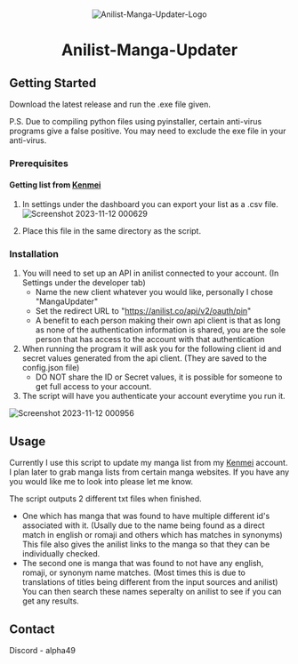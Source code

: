 <!-- PROJECT LOGO -->
<br />
<div align="center">
   
![Anilist-Manga-Updater-Logo](https://github.com/RLAlpha49/Anilist-Manga-Updater/assets/75044176/6babb26b-1db7-4e0c-90b9-ac4c6297d689)

<h1 align="center">Anilist-Manga-Updater</h3>
</div>

<!-- GETTING STARTED -->
## Getting Started

Download the latest release and run the .exe file given. 

P.S. Due to compiling python files using pyinstaller, certain anti-virus programs give a false positive. You may need to exclude the exe file in your anti-virus.

### Prerequisites

#### Getting list from [Kenmei](https://www.kenmei.co)
1. In settings under the dashboard you can export your list as a .csv file.
   ![Screenshot 2023-11-12 000629](https://github.com/RLAlpha49/Anilist-Manga-Updater/assets/75044176/07e7da8e-8e6c-44c7-85a8-4117fab05afb)

3. Place this file in the same directory as the script.

### Installation

1. You will need to set up an API in anilist connected to your account. (In Settings under the developer tab)
    - Name the new client whatever you would like, personally I chose "MangaUpdater"
    - Set the redirect URL to "https://anilist.co/api/v2/oauth/pin"
    - A benefit to each person making their own api client is that as long as none of the authentication information is shared, you are the sole person that has access to the account with that authentication
2. When running the program it will ask you for the following client id and secret values generated from the api client. (They are saved to the config.json file)
    - DO NOT share the ID or Secret values, it is possible for someone to get full access to your account.
3. The script will have you authenticate your account everytime you run it.

![Screenshot 2023-11-12 000956](https://github.com/RLAlpha49/Anilist-Manga-Updater/assets/75044176/fda82a15-f14e-42bf-a2c7-215b916ce863)

<!-- USAGE EXAMPLES -->
## Usage

Currently I use this script to update my manga list from my [Kenmei](https://www.kenmei.co) account.
I plan later to grab manga lists from certain manga websites. If you have any you would like me to look into please let me know.

The script outputs 2 different txt files when finished.
   - One which has manga that was found to have multiple different id's associated with it. (Usally due to the name being found as a direct match in english or romaji and others which has matches in synonyms) This file also gives the anilist links to the manga so that they can be individually checked.
   - The second one is manga that was found to not have any english, romaji, or synonym name matches. (Most times this is due to translations of titles being different from the input sources and anilist) You can then search these names seperalty on anilist to see if you can get any results.

<!-- CONTACT -->
## Contact

Discord - alpha49
